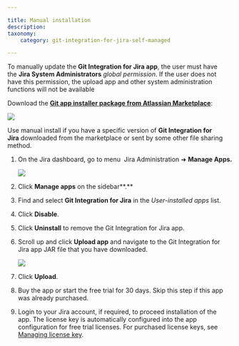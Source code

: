 ```yaml
---

title: Manual installation
description:
taxonomy:
    category: git-integration-for-jira-self-managed

---
```


To manually update the **Git Integration for Jira app**, the user must have the **Jira System Administrators** _global permission_. If the user does not have this permission, the upload app and other system administration functions will not be available


Download the [**Git app installer package from Atlassian Marketplace**](https://marketplace.atlassian.com/plugins/com.xiplink.jira.git.jira_git_plugin/versions):

![](/wp-content/uploads/gij-docs-installation-gitapp-version-history-manual-download.png)

Use manual install if you have a specific version of **Git Integration for Jira** downloaded from the marketplace or sent by some other file sharing method.

1.  On the Jira dashboard, go to menu <img valign='middle' src="/wp-content/uploads/gij-jira-sys-admin-icon.png" alt=""/> Jira Administration ➜ **Manage Apps.**

    ![](/wp-content/uploads/gij-docs-installation-jira-admin-cfg-manage-apps-menu-c.png)
2.  Click **Manage apps** on the sidebar**.**

3.  Find and select **Git Integration for Jira** in the _User-installed apps_ list.

4.  Click **Disable**.

5.  Click **Uninstall** to remove the Git Integration for Jira app.

6.  Scroll up and click **Upload app** and navigate to the Git Integration for Jira app JAR file that you have downloaded.

    ![](/wp-content/uploads/gij-docs-installation-jira-admin-cfg-manage-apps-upload-app-sel-c.png)
7.  Click **Upload**.

8.  Buy the app or start the free trial for 30 days. Skip this step if this app was already purchased.

9.  Login to your Jira account, if required, to proceed installation of the app. The license key is automatically configured into the app configuration for free trial licenses. For purchased license keys, see [Managing license key](/git-integration-for-jira-self-managed/managing-license-key/).

